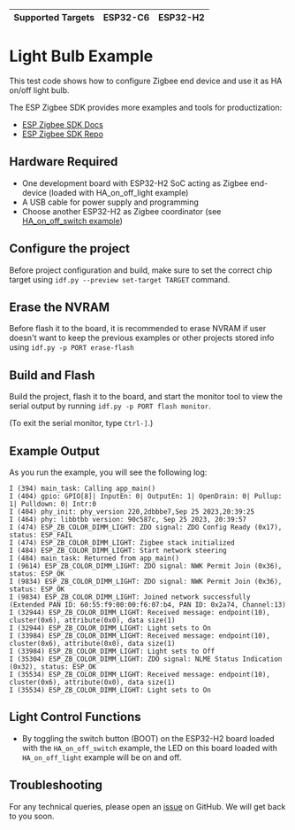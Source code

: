 | Supported Targets | ESP32-C6 | ESP32-H2 |
| ----------------- | -------- | -------- |

# Light Bulb Example

This test code shows how to configure Zigbee end device and use it as HA on/off light bulb.

The ESP Zigbee SDK provides more examples and tools for productization:
* [ESP Zigbee SDK Docs](https://docs.espressif.com/projects/esp-zigbee-sdk)
* [ESP Zigbee SDK Repo](https://github.com/espressif/esp-zigbee-sdk)

## Hardware Required

* One development board with ESP32-H2 SoC acting as Zigbee end-device (loaded with HA_on_off_light example)
* A USB cable for power supply and programming
* Choose another ESP32-H2 as Zigbee coordinator (see [HA_on_off_switch example](../HA_on_off_switch))

## Configure the project

Before project configuration and build, make sure to set the correct chip target using `idf.py --preview set-target TARGET` command.

## Erase the NVRAM

Before flash it to the board, it is recommended to erase NVRAM if user doesn't want to keep the previous examples or other projects stored info using `idf.py -p PORT erase-flash`

## Build and Flash

Build the project, flash it to the board, and start the monitor tool to view the serial output by running `idf.py -p PORT flash monitor`.

(To exit the serial monitor, type ``Ctrl-]``.)

## Example Output

As you run the example, you will see the following log:

```
I (394) main_task: Calling app_main()
I (404) gpio: GPIO[8]| InputEn: 0| OutputEn: 1| OpenDrain: 0| Pullup: 1| Pulldown: 0| Intr:0
I (404) phy_init: phy_version 220,2dbbbe7,Sep 25 2023,20:39:25
I (464) phy: libbtbb version: 90c587c, Sep 25 2023, 20:39:57
I (474) ESP_ZB_COLOR_DIMM_LIGHT: ZDO signal: ZDO Config Ready (0x17), status: ESP_FAIL
I (474) ESP_ZB_COLOR_DIMM_LIGHT: Zigbee stack initialized
I (484) ESP_ZB_COLOR_DIMM_LIGHT: Start network steering
I (484) main_task: Returned from app_main()
I (9614) ESP_ZB_COLOR_DIMM_LIGHT: ZDO signal: NWK Permit Join (0x36), status: ESP_OK
I (9834) ESP_ZB_COLOR_DIMM_LIGHT: ZDO signal: NWK Permit Join (0x36), status: ESP_OK
I (9834) ESP_ZB_COLOR_DIMM_LIGHT: Joined network successfully (Extended PAN ID: 60:55:f9:00:00:f6:07:b4, PAN ID: 0x2a74, Channel:13)
I (32944) ESP_ZB_COLOR_DIMM_LIGHT: Received message: endpoint(10), cluster(0x6), attribute(0x0), data size(1)
I (32944) ESP_ZB_COLOR_DIMM_LIGHT: Light sets to On
I (33984) ESP_ZB_COLOR_DIMM_LIGHT: Received message: endpoint(10), cluster(0x6), attribute(0x0), data size(1)
I (33984) ESP_ZB_COLOR_DIMM_LIGHT: Light sets to Off
I (35304) ESP_ZB_COLOR_DIMM_LIGHT: ZDO signal: NLME Status Indication (0x32), status: ESP_OK
I (35534) ESP_ZB_COLOR_DIMM_LIGHT: Received message: endpoint(10), cluster(0x6), attribute(0x0), data size(1)
I (35534) ESP_ZB_COLOR_DIMM_LIGHT: Light sets to On
```

## Light Control Functions

 * By toggling the switch button (BOOT) on the ESP32-H2 board loaded with the `HA_on_off_switch` example, the LED on this board loaded with `HA_on_off_light` example will be on and off.

## Troubleshooting

For any technical queries, please open an [issue](https://github.com/espressif/esp-idf/issues) on GitHub. We will get back to you soon.
